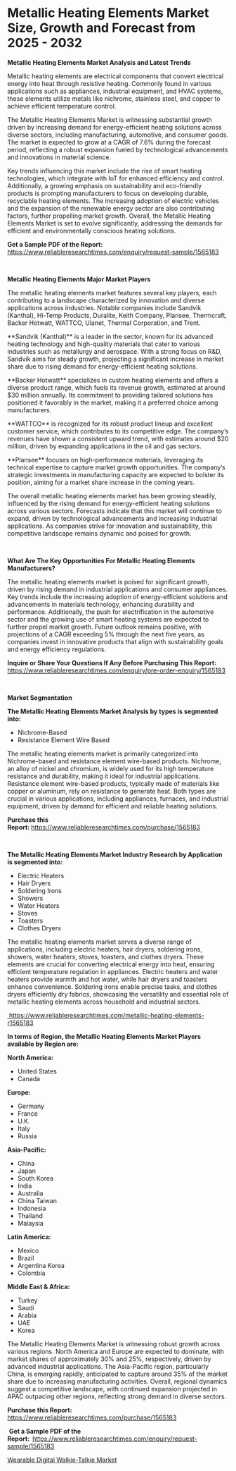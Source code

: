 <p><h1>Metallic Heating Elements Market Size, Growth and Forecast from 2025 - 2032</h1></p><p><strong>Metallic Heating Elements Market Analysis and Latest Trends</strong></p>
<p><p>Metallic heating elements are electrical components that convert electrical energy into heat through resistive heating. Commonly found in various applications such as appliances, industrial equipment, and HVAC systems, these elements utilize metals like nichrome, stainless steel, and copper to achieve efficient temperature control.</p><p>The Metallic Heating Elements Market is witnessing substantial growth driven by increasing demand for energy-efficient heating solutions across diverse sectors, including manufacturing, automotive, and consumer goods. The market is expected to grow at a CAGR of 7.6% during the forecast period, reflecting a robust expansion fueled by technological advancements and innovations in material science.</p><p>Key trends influencing this market include the rise of smart heating technologies, which integrate with IoT for enhanced efficiency and control. Additionally, a growing emphasis on sustainability and eco-friendly products is prompting manufacturers to focus on developing durable, recyclable heating elements. The increasing adoption of electric vehicles and the expansion of the renewable energy sector are also contributing factors, further propelling market growth. Overall, the Metallic Heating Elements Market is set to evolve significantly, addressing the demands for efficient and environmentally conscious heating solutions.</p></p>
<p><strong>Get a Sample PDF of the Report:&nbsp;</strong> <a href="https://www.reliableresearchtimes.com/enquiry/request-sample/1565183?utm_campaign=2105&utm_medium=2&utm_source=Github&utm_content=ia&utm_term=10022025&utm_id=metallic-heating-elements">https://www.reliableresearchtimes.com/enquiry/request-sample/1565183</a></p>
<p>&nbsp;</p>
<p><strong>Metallic Heating Elements Major Market Players</strong></p>
<p><p>The metallic heating elements market features several key players, each contributing to a landscape characterized by innovation and diverse applications across industries. Notable companies include Sandvik (Kanthal), Hi-Temp Products, Duralite, Keith Company, Plansee, Thermcraft, Backer Hotwatt, WATTCO, Ulanet, Thermal Corporation, and Trent.</p><p>**Sandvik (Kanthal)** is a leader in the sector, known for its advanced heating technology and high-quality materials that cater to various industries such as metallurgy and aerospace. With a strong focus on R&D, Sandvik aims for steady growth, projecting a significant increase in market share due to rising demand for energy-efficient heating solutions.</p><p>**Backer Hotwatt** specializes in custom heating elements and offers a diverse product range, which fuels its revenue growth, estimated at around $30 million annually. Its commitment to providing tailored solutions has positioned it favorably in the market, making it a preferred choice among manufacturers.</p><p>**WATTCO** is recognized for its robust product lineup and excellent customer service, which contributes to its competitive edge. The company’s revenues have shown a consistent upward trend, with estimates around $20 million, driven by expanding applications in the oil and gas sectors.</p><p>**Plansee** focuses on high-performance materials, leveraging its technical expertise to capture market growth opportunities. The company’s strategic investments in manufacturing capacity are expected to bolster its position, aiming for a market share increase in the coming years.</p><p>The overall metallic heating elements market has been growing steadily, influenced by the rising demand for energy-efficient heating solutions across various sectors. Forecasts indicate that this market will continue to expand, driven by technological advancements and increasing industrial applications. As companies strive for innovation and sustainability, this competitive landscape remains dynamic and poised for growth.</p></p>
<p>&nbsp;</p>
<p><strong>What Are The Key Opportunities For Metallic Heating Elements Manufacturers?</strong></p>
<p><p>The metallic heating elements market is poised for significant growth, driven by rising demand in industrial applications and consumer appliances. Key trends include the increasing adoption of energy-efficient solutions and advancements in materials technology, enhancing durability and performance. Additionally, the push for electrification in the automotive sector and the growing use of smart heating systems are expected to further propel market growth. Future outlook remains positive, with projections of a CAGR exceeding 5% through the next five years, as companies invest in innovative products that align with sustainability goals and energy efficiency regulations.</p></p>
<p><strong>Inquire or Share Your Questions If Any Before Purchasing This Report:</strong> <a href="https://www.reliableresearchtimes.com/enquiry/pre-order-enquiry/1565183?utm_campaign=2105&utm_medium=2&utm_source=Github&utm_content=ia&utm_term=10022025&utm_id=metallic-heating-elements">https://www.reliableresearchtimes.com/enquiry/pre-order-enquiry/1565183</a></p>
<p>&nbsp;</p>
<p><strong>Market Segmentation</strong></p>
<p><strong>The Metallic Heating Elements Market Analysis by types is segmented into:</strong></p>
<p><ul><li>Nichrome-Based</li><li>Resistance Element Wire Based</li></ul></p>
<p><p>The metallic heating elements market is primarily categorized into Nichrome-based and resistance element wire-based products. Nichrome, an alloy of nickel and chromium, is widely used for its high temperature resistance and durability, making it ideal for industrial applications. Resistance element wire-based products, typically made of materials like copper or aluminum, rely on resistance to generate heat. Both types are crucial in various applications, including appliances, furnaces, and industrial equipment, driven by demand for efficient and reliable heating solutions.</p></p>
<p><strong>Purchase this Report:&nbsp;</strong><a href="https://www.reliableresearchtimes.com/purchase/1565183?utm_campaign=2105&utm_medium=2&utm_source=Github&utm_content=ia&utm_term=10022025&utm_id=metallic-heating-elements">https://www.reliableresearchtimes.com/purchase/1565183</a></p>
<p>&nbsp;</p>
<p><strong>The Metallic Heating Elements Market Industry Research by Application is segmented into:</strong></p>
<p><ul><li>Electric Heaters</li><li>Hair Dryers</li><li>Soldering Irons</li><li>Showers</li><li>Water Heaters</li><li>Stoves</li><li>Toasters</li><li>Clothes Dryers</li></ul></p>
<p><p>The metallic heating elements market serves a diverse range of applications, including electric heaters, hair dryers, soldering irons, showers, water heaters, stoves, toasters, and clothes dryers. These elements are crucial for converting electrical energy into heat, ensuring efficient temperature regulation in appliances. Electric heaters and water heaters provide warmth and hot water, while hair dryers and toasters enhance convenience. Soldering irons enable precise tasks, and clothes dryers efficiently dry fabrics, showcasing the versatility and essential role of metallic heating elements across household and industrial sectors.</p></p>
<p><a href="https://www.reliableresearchtimes.com/metallic-heating-elements-r1565183?utm_campaign=2105&utm_medium=2&utm_source=Github&utm_content=ia&utm_term=10022025&utm_id=metallic-heating-elements">&nbsp;https://www.reliableresearchtimes.com/metallic-heating-elements-r1565183</a></p>
<p><strong>In terms of Region, the Metallic Heating Elements Market Players available by Region are:</strong></p>
<p>
    <p> <strong> North America: </strong>
        <ul>
            <li>United States</li>
            <li>Canada</li>
        </ul>
        </p> 
    <p> <strong> Europe: </strong>
        <ul>
            <li>Germany</li>
            <li>France</li>
            <li>U.K.</li>
            <li>Italy</li>
            <li>Russia</li>
        </ul>
        </p> 
    <p> <strong> Asia-Pacific: </strong>
        <ul>
            <li>China</li>
            <li>Japan</li>
            <li>South Korea</li>
            <li>India</li>
            <li>Australia</li>
            <li>China Taiwan</li>
            <li>Indonesia</li>
            <li>Thailand</li>
            <li>Malaysia</li>
        </ul>
        </p> 
    <p> <strong> Latin America: </strong>
        <ul>
            <li>Mexico</li>
            <li>Brazil</li>
            <li>Argentina Korea</li>
            <li>Colombia</li>
        </ul>
        </p> 
    <p> <strong> Middle East & Africa: </strong>
        <ul>
            <li>Turkey</li>
            <li>Saudi</li>
            <li>Arabia</li>
            <li>UAE</li>
            <li>Korea</li>
        </ul>
    </p>
    </p>
<p><p>The Metallic Heating Elements Market is witnessing robust growth across various regions. North America and Europe are expected to dominate, with market shares of approximately 30% and 25%, respectively, driven by advanced industrial applications. The Asia-Pacific region, particularly China, is emerging rapidly, anticipated to capture around 35% of the market share due to increasing manufacturing activities. Overall, regional dynamics suggest a competitive landscape, with continued expansion projected in APAC outpacing other regions, reflecting strong demand in diverse sectors.</p></p>
<p><strong>Purchase this Report: </strong><a href="https://www.reliableresearchtimes.com/purchase/1565183?utm_campaign=2105&utm_medium=2&utm_source=Github&utm_content=ia&utm_term=10022025&utm_id=metallic-heating-elements">https://www.reliableresearchtimes.com/purchase/1565183</a></p>
<p>&nbsp;<strong>Get a Sample PDF of the Report:&nbsp;&nbsp;</strong><a href="https://www.reliableresearchtimes.com/enquiry/request-sample/1565183?utm_campaign=2105&utm_medium=2&utm_source=Github&utm_content=ia&utm_term=10022025&utm_id=metallic-heating-elements">https://www.reliableresearchtimes.com/enquiry/request-sample/1565183</a></p>
<p><strong></strong></p>
<p><p><a href="https://github.com/MariaWashington76/Market-Research-Report-List-1/blob/main/wearable-digital-walkie-talkie-market.md?utm_campaign=2105&utm_medium=2&utm_source=Github&utm_content=ia&utm_term=10022025&utm_id=metallic-heating-elements">Wearable Digital Walkie-Talkie Market</a></p></p>